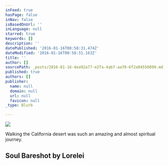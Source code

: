 ```yaml
---
inFeed: true
hasPage: false
inNav: false
isBasedOnUrl: ''
inLanguage: null
starred: true
keywords: []
description: ''
datePublished: '2016-01-16T00:58:31.474Z'
dateModified: '2016-01-16T00:58:31.163Z'
title: ''
author: []
sourcePath: _posts/2016-01-16-4ea92a77-e2fa-4ab7-aa70-6f2a04550899.md
published: true
authors: []
publisher:
  name: null
  domain: null
  url: null
  favicon: null
_type: Blurb

---
```

![](https://s3-us-west-2.amazonaws.com/the-grid-img/p/20fe435cca719636e70384387bf9c9bf8488c810.jpg)

Walking the California desert was such an amazing and almost spiritual journey.

## Soul Bare**shot by Lorelei**